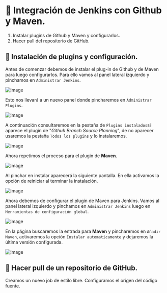  # 📌 Integración de Jenkins con Github y Maven.
 1. Instalar plugins de Github y Maven y configurarlos.
 2. Hacer pull del repositorio de GitHub.

 ## 📍 Instalación de plugins y configuración.
 Antes de comenzar debemos de instalar el plug-in de Github y de Maven para luego configurarlos.
 Para ello vamos al panel lateral izquierdo y pinchamos en `Administrar Jenkins`.
    
 ![image](https://github.com/user-attachments/assets/7d744485-ab38-4deb-b473-0014ae5de7c6)

Esto nos llevará a un nuevo panel donde pincharemos en `Administrar Plugins`.
    
![image](https://github.com/user-attachments/assets/2c56252e-9efd-41ce-b605-b27e84fcb023)
    
A continuación consultaremos en la pestaña de `Plugins instalados`si aparece el plugin de "_Github Branch Source Planning_", de no aparecer usaremos la pestaña `Todos los plugins` y lo instalaremos.
    
![image](https://github.com/user-attachments/assets/ea144442-b0ab-4928-9cb4-6188b910ebbf)

Ahora repetimos el proceso para el plugin de **Maven**.
    
![image](https://github.com/user-attachments/assets/f24ef6bc-8880-4368-80b7-9131a3063e78)

Al pinchar en instalar aparecerá la siguiente pantalla. En ella activamos la opción de reiniciar al terminar la instalación.
    
![image](https://github.com/user-attachments/assets/0e5f2548-6c21-4cad-80ea-3104d706ab22)

Ahora debemos de configurar el plugin de Maven para Jenkins. Vamos al panel lateral izquierdo y pinchamos en `Administrar Jenkins` luego en `Herramientas de configuración global`.
     
![image](https://github.com/user-attachments/assets/02e85234-9fff-4f64-9199-81a98de0ee30)
    
En la página buscaremos la entrada para **Maven** y pincharemos en `Añadir Maven`, activaremos la opción `Instalar automaticamente` y dejaremos la última versión configurada.
    
![image](https://github.com/user-attachments/assets/da17a677-2c13-41dc-8aa0-20b527c3108f)

 ## 📍 Hacer pull de un repositorio de GitHub.

Creamos un nuevo job de estilo libre.
Configuramos el origen del código fuente.



    

